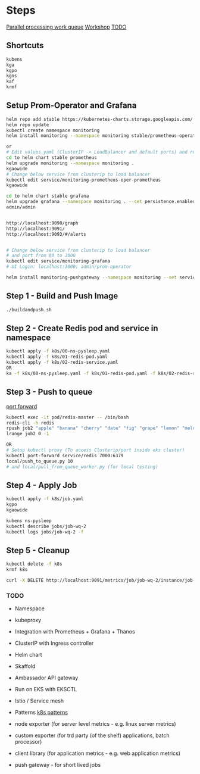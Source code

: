 # Steps

[Parallel processing work queue](https://kubernetes.io/docs/tasks/job/fine-parallel-processing-work-queue/)
[Workshop](https://github.com/juliusv/prometheus_workshop/blob/master/workshop.md)
[TODO](https://medium.com/faun/35-advanced-tutorials-to-learn-kubernetes-dae5695b1f18)

## Shortcuts

``` bash
kubens
kga
kgpo
kgns
kaf
krmf
```

## Setup Prom-Operator and Grafana

``` bash
helm repo add stable https://kubernetes-charts.storage.googleapis.com/
helm repo update
kubectl create namespace monitoring
helm install monitoring --namespace monitoring stable/prometheus-operator

or
# Edit values.yaml (ClusterIP -> LoadBalancer and default ports) and run
cd to helm chart stable prometheus
helm upgrade monitoring --namespace monitoring .
kgaowide
# Change below service from clusterip to load balancer
kubectl edit service/monitoring-prometheus-oper-prometheus
kgaowide

cd to helm chart stable grafana
helm upgrade grafana --namespace monitoring . --set persistence.enabled=false
admin/admin


http://localhost:9090/graph
http://localhost:9091/
http://localhost:9093/#/alerts


# Change below service from clusterip to load balancer
# and port from 80 to 3000
kubectl edit service/monitoring-grafana
# UI Login: localhost:3000; admin/prom-operator

helm install monitoring-pushgateway --namespace monitoring --set service.type=LoadBalancer stable/prometheus-pushgateway
```

## Step 1 - Build and Push Image

``` bash
./buildandpush.sh
```

## Step 2 - Create Redis pod and service in namespace

``` bash
kubectl apply -f k8s/00-ns-pysleep.yaml
kubectl apply -f k8s/01-redis-pod.yaml
kubectl apply -f k8s/02-redis-service.yaml
OR
ka -f k8s/00-ns-pysleep.yaml -f k8s/01-redis-pod.yaml -f k8s/02-redis-service.yaml
```

## Step 3 - Push to queue

[port forward](https://kubernetes.io/docs/tasks/access-application-cluster/port-forward-access-application-cluster/)

``` bash
kubectl exec -it pod/redis-master -- /bin/bash
redis-cli -h redis
rpush job2 "apple" "banana" "cherry" "date" "fig" "grape" "lemon" "melon" "orange"
lrange job2 0 -1

OR
# Setup kubectl proxy (To access Clusterip/port inside eks cluster)
kubectl port-forward service/redis 7000:6379
local/push_to_queue.py 10
# and local/pull_from_queue_worker.py (for local testing)
```

## Step 4 - Apply Job

``` bash
kubectl apply -f k8s/job.yaml
kgpo
kgaowide

kubens ns-pysleep
kubectl describe jobs/job-wq-2
kubectl logs jobs/job-wq-2 -f
```

## Step 5 - Cleanup

``` bash
kubectl delete -f k8s
krmf k8s

curl -X DELETE http://localhost:9091/metrics/job/job-wq-2/instance/job-wq-2-42jc8
```

### TODO

* Namespace
* kubeproxy
* Integration with Prometheus + Grafana + Thanos
* ClusterIP with Ingress controller
* Helm chart
* Skaffold
* Ambassador API gateway
* Run on EKS with EKSCTL
* Istio / Service mesh
* Patterns [k8s patterns](https://github.com/k8spatterns/examples)

* node exporter (for server level metrics - e.g. linux server metrics)
* custom exporter (for trd party (of the shelf) applications, batch processor)
* client library (for application metrics - e.g. web application metrics)
* push gateway - for short lived jobs
